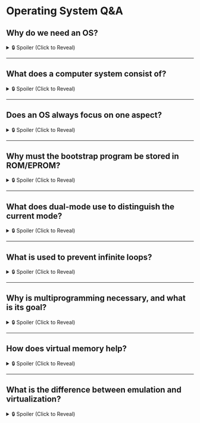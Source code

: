 # Operating System Q&A

## Why do we need an OS?

<details>
  <summary>🔒 Spoiler (Click to Reveal)</summary>
  
  Because most users do not fully understand or efficiently use hardware, an OS acts as an intermediary to help users utilize the computer system effectively. The OS has three main goals:
  
  1. Ease of use
  2. Ability to run programs and assist users in solving problems
  3. Efficient utilization of hardware resources

</details>

---

## What does a computer system consist of?

<details>
  <summary>🔒 Spoiler (Click to Reveal)</summary>
  
  1. **Hardware (HW):** The fundamental computing resource  
  2. **Operating System (OS):** The intermediary between hardware and the user  
  3. **Application:** Software that solves user problems  
  4. **User:** Individuals, machines, or other computers using the hardware  
  
</details>

---

## Does an OS always focus on one aspect?

<details>
  <summary>🔒 Spoiler (Click to Reveal)</summary>
  
  No, it depends on computing needs. For example, mobile devices prioritize power efficiency, but in general, OS design aims for user convenience.
  
</details>

---

## Why must the bootstrap program be stored in ROM/EPROM?

<details>
  <summary>🔒 Spoiler (Click to Reveal)</summary>
  
  Because otherwise, the data would be lost when power is cut off.
  
</details>

---

## What does dual-mode use to distinguish the current mode?

<details>
  <summary>🔒 Spoiler (Click to Reveal)</summary>
  
  **Mode bit**
  
</details>

---

## What is used to prevent infinite loops?

<details>
  <summary>🔒 Spoiler (Click to Reveal)</summary>
  
  **Timer**
  
</details>

---

## Why is multiprogramming necessary, and what is its goal?

<details>
  <summary>🔒 Spoiler (Click to Reveal)</summary>
  
  Since a single process rarely utilizes the CPU all the time, multiprogramming helps increase **CPU utilization** by allowing multiple processes to share the CPU.
  
</details>

---

## How does virtual memory help?

<details>
  <summary>🔒 Spoiler (Click to Reveal)</summary>
  
  It enables a program to run without being fully loaded into memory.
  
</details>

---

## What is the difference between emulation and virtualization?

<details>
  <summary>🔒 Spoiler (Click to Reveal)</summary>
  
  - **Emulation** simulates hardware to run software designed for a different system.
  - **Virtualization** uses the existing hardware but manages resources using a Virtual Machine Monitor (VMM) to run multiple OSs on the same hardware.
  
</details>
